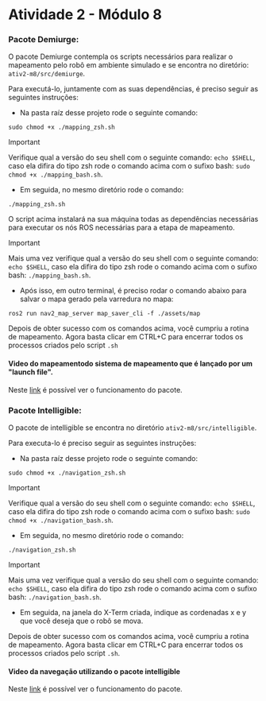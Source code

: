 # Atividade 2 - Módulo 8

### Pacote Demiurge:

O pacote Demiurge contempla os scripts necessários para realizar o mapeamento pelo robô em ambiente simulado e se encontra no diretório: `ativ2-m8/src/demiurge`. 

Para executá-lo, juntamente com as suas dependências, é preciso seguir as seguintes instruções:

- Na pasta raíz desse projeto rode o seguinte comando:

```
sudo chmod +x ./mapping_zsh.sh
```

> [!IMPORTANT]
> Verifique qual a versão do seu shell com o seguinte comando: ```echo $SHELL```, caso ela difira do tipo zsh rode o comando acima com o sufixo bash: ```sudo chmod +x ./mapping_bash.sh```.

- Em seguida, no mesmo diretório rode o comando:
```
./mapping_zsh.sh
```

O script acima instalará na sua máquina todas as dependências necessárias para executar os nós ROS necessárias para a etapa de mapeamento.

> [!IMPORTANT]
> Mais uma vez verifique qual a versão do seu shell com o seguinte comando: ```echo $SHELL```, caso ela difira do tipo zsh rode o comando acima com o sufixo bash: ```./mapping_bash.sh```.

- Após isso, em outro terminal, é preciso rodar o comando abaixo para salvar o mapa gerado pela varredura no mapa:
  
```
ros2 run nav2_map_server map_saver_cli -f ./assets/map
```

Depois de obter sucesso com os comandos acima, você cumpriu a rotina de mapeamento. Agora basta clicar em CTRL+C para encerrar todos os processos criados pelo script `.sh`

#### Video do mapeamentodo sistema de mapeamento que é lançado por um "launch file".
Neste [link]() é possível ver o funcionamento do pacote.

### Pacote Intelligible:

O pacote de intelligible se encontra no diretório `ativ2-m8/src/intelligible`. 

Para executa-lo é preciso seguir as seguintes instruções:

- Na pasta raíz desse projeto rode o seguinte comando:

```
sudo chmod +x ./navigation_zsh.sh
```

> [!IMPORTANT]
> Verifique qual a versão do seu shell com o seguinte comando: ```echo $SHELL```, caso ela difira do tipo zsh rode o comando acima com o sufixo bash: ```sudo chmod +x ./navigation_bash.sh```.

- Em seguida, no mesmo diretório rode o comando:
```
./navigation_zsh.sh
```

> [!IMPORTANT]
> Mais uma vez verifique qual a versão do seu shell com o seguinte comando: ```echo $SHELL```, caso ela difira do tipo zsh rode o comando acima com o sufixo bash: ```./navigation_bash.sh```.

- Em seguida, na janela do X-Term criada, indique as cordenadas x e y que você deseja que o robô se mova.

Depois de obter sucesso com os comandos acima, você cumpriu a rotina de mapeamento. Agora basta clicar em CTRL+C para encerrar todos os processos criados pelo script `.sh`. 

#### Video da navegação utilizando o pacote intelligible
Neste [link]() é possível ver o funcionamento do pacote.
